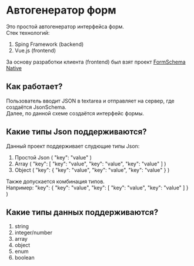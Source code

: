 # Автогенератор форм
Это простой автогенератор интерфейса форм.
<br>
Стек технологий: 
1) Sping Framework (backend)
2) Vue.js (frontend)

За основу разработки клиента (frontend) был взят проект [FormSchema Native](https://github.com/formschema/native)
## Как работает?
Пользователь вводит JSON в textarea и отправляет на сервер, где создаётся JsonSchema.
<br>
Далее, по данной схеме создаётся интерфейс формы.
## Какие типы Json поддерживаются?
Данный проект поддерживает слудющие типы Json:
1) Простой Json ( "key": "value" )
2) Array ( "key": [ "key": "value", "key": "value", "key": "value"  ] )
3) Object ( "key": { "key": "value", "key": "value", "key": "value" } )

Также допускается комбинация типов.
<br>
Например: "key": { "key": "value", "key": [ "key": "value", "key": "value"  ] } )
## Какие типы данных поддерживаются?
1) string
2) integer/number
3) array
4) object
5) enum
6) boolean
